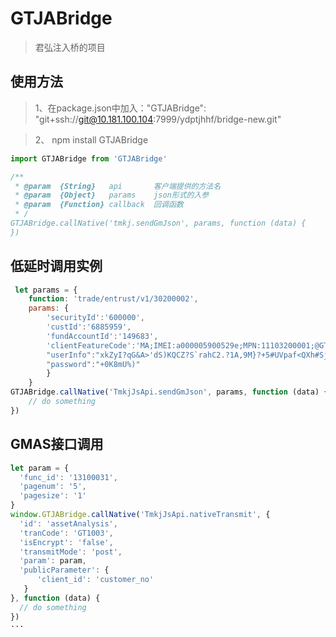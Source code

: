# GTJABridge
> 君弘注入桥的项目

## 使用方法
> 1、在package.json中加入："GTJABridge": "git+ssh://git@10.181.100.104:7999/ydptjhhf/bridge-new.git"

> 2、 npm install GTJABridge
```js
import GTJABridge from 'GTJABridge'

/**
 * @param  {String}   api       客户端提供的方法名
 * @param  {Object}   params    json形式的入参
 * @param  {Function} callback  回调函数
 * /
GTJABridge.callNative('tmkj.sendGmJson', params, function (data) {
})

```

## 低延时调用实例
```js
 let params = {
    function: 'trade/entrust/v1/30200002',
    params: {
        'securityId':'600000',
        'custId':'6885959',
        'fundAccountId':'149683',
        'clientFeatureCode':'MA;IMEI:a000005900529e;MPN:11103200001;@GTJA|V8.32.0',
        "userInfo":"xkZyI?qG&A>'dS)KQCZ?S`rahC2.?1A,9M}?+5#UVpaf<QXh#SjuaNd2_`3*~(Nv",
        "password":"+0K8mU%)"
        }
    }
GTJABridge.callNative('TmkjJsApi.sendGmJson', params, function (data) {
    // do something
})

```

## GMAS接口调用
```js
let param = {
  'func_id': '13100031',
  'pagenum': '5',
  'pagesize': '1'
}
window.GTJABridge.callNative('TmkjJsApi.nativeTransmit', {
  'id': 'assetAnalysis',
  'tranCode': 'GT1003',
  'isEncrypt': 'false',
  'transmitMode': 'post',
  'param': param,
  'publicParameter': {
      'client_id': 'customer_no'
   }
}, function (data) {
  // do something
})
···
